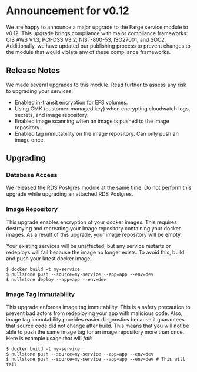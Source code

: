 # Announcement for v0.12

We are happy to announce a major upgrade to the Farge service module to v0.12.
This upgrade brings compliance with major compliance frameworks: CIS AWS V1.3, PCI-DSS V3.2, NIST-800-53, ISO27001, and SOC2.
Additionally, we have updated our publishing process to prevent changes to the module that would violate any of these compliance frameworks.

## Release Notes

We made several upgrades to this module. Read further to assess any risk to upgrading your services.
- Enabled in-transit encryption for EFS volumes.
- Using CMK (customer-managed key) when encrypting cloudwatch logs, secrets, and image repository.
- Enabled image scanning when an image is pushed to the image repository.
- Enabled tag immutability on the image repository. Can only push an image once.

## Upgrading


### Database Access

We released the RDS Postgres module at the same time.
Do not perform this upgrade while upgrading an attached RDS Postgres.

### Image Repository

This upgrade enables encryption of your docker images.
This requires destroying and recreating your image repository containing your docker images.
As a result of this upgrade, your image repository will be empty.

Your existing services will be unaffected, but any service restarts or redeploys will fail because the image no longer exists.
To avoid this, build and push your latest docker image.
```shell
$ docker build -t my-service .
$ nullstone push --source=my-service --app=app --env=dev
$ nullstone deploy --app=app --env=dev
```

### Image Tag Immutability

This upgrade enforces image tag immutability.
This is a safety precaution to prevent bad actors from redeploying your app with malicious code.
Also, image tag immutability provides easier diagnostics because it guarantees that source code did not change after build.
This means that you will not be able to push the same image tag for an image repository more than once.
Here is example usage that will *fail*:
```shell
$ docker build -t my-service .
$ nullstone push --source=my-service --app=app --env=dev
$ nullstone push --source=my-service --app=app --env=dev # This will fail
```
